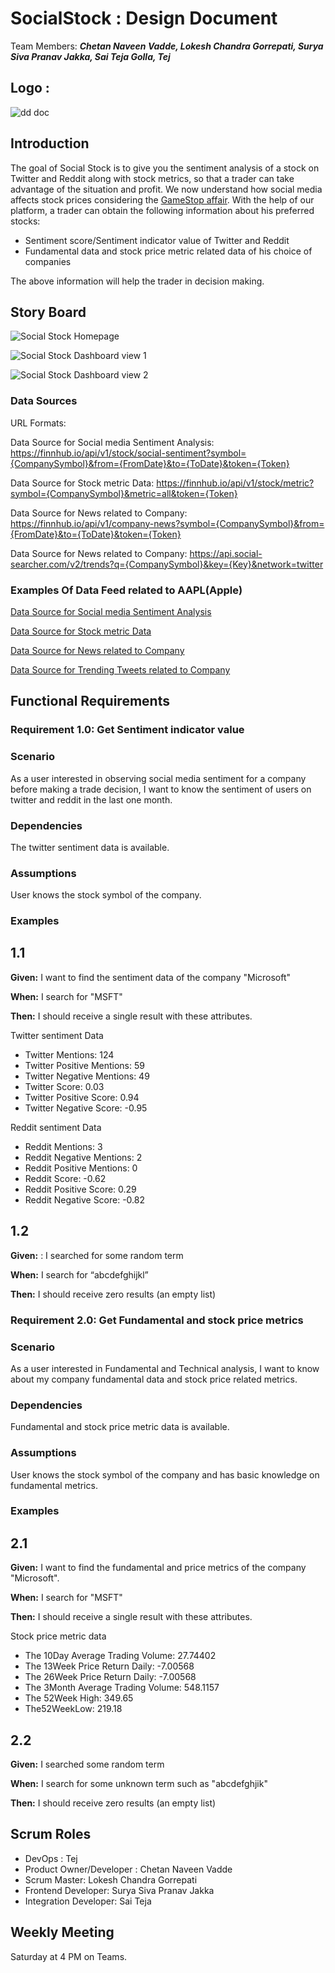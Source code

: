 # SocialStock : Design Document

Team Members: _**Chetan Naveen Vadde, Lokesh Chandra Gorrepati, Surya Siva Pranav Jakka, Sai Teja Golla, Tej**_

## Logo :

![dd doc](SocialStockLogo.jpg)




## **Introduction**

The goal of Social Stock is to give you the sentiment analysis of a stock on Twitter and Reddit along with stock metrics, so that a trader can take advantage of the situation and profit. We now understand how social media affects stock prices considering the [GameStop affair](https://www.nbcnews.com/business/business-news/gamestop-reddit-explainer-what-s-happening-stock-market-n1255922). 
With the help of our platform, a trader can obtain the following information about his preferred stocks:
*	Sentiment score/Sentiment indicator value of Twitter and Reddit
*	Fundamental data and stock price metric related data of his choice of companies

The above information will help the trader in decision making.


## **Story Board**

![Social Stock Homepage](SocialStockHomePage.jpg)

![Social Stock Dashboard view 1](socialstock_sentiment_page.png)

![Social Stock Dashboard view 2](socialstock_news_page.png)

### **Data Sources**
URL Formats: 

Data Source for Social media Sentiment Analysis: https://finnhub.io/api/v1/stock/social-sentiment?symbol={CompanySymbol}&from={FromDate}&to={ToDate}&token={Token}

Data Source for Stock metric Data: https://finnhub.io/api/v1/stock/metric?symbol={CompanySymbol}&metric=all&token={Token}

Data Source for News related to Company: https://finnhub.io/api/v1/company-news?symbol={CompanySymbol}&from={FromDate}&to={ToDate}&token={Token}

Data Source for News related to Company: https://api.social-searcher.com/v2/trends?q={CompanySymbol}&key={Key}&network=twitter

### Examples Of Data Feed related to AAPL(Apple)

[Data Source for Social media Sentiment Analysis](https://finnhub.io/api/v1/stock/social-sentiment?symbol=AAPL&from=2022-09-22&to=2022-10-22&token=cd7l922ad3iasq2munj0cd7l922ad3iasq2munjg)

[Data Source for Stock metric Data](https://finnhub.io/api/v1/stock/metric?symbol=AAPL&metric=all&token=cd7l922ad3iasq2munj0cd7l922ad3iasq2munjg)

[Data Source for News related to Company](https://finnhub.io/api/v1/company-news?symbol=AAPL&from=2022-09-01&to=2022-10-09&token=cd7l922ad3iasq2munj0cd7l922ad3iasq2munjg)

[Data Source for Trending Tweets related to Company](https://api.social-searcher.com/v2/trends?q=AAPL&key=84115b4028964b26ea46f08761beb279&network=twitter)

## **Functional Requirements**

### **Requirement 1.0: Get Sentiment indicator value**

### **Scenario**

As a user interested in observing social media sentiment for a company before making a trade decision, I want to know the sentiment of users on twitter and reddit in the last one month.

### **Dependencies**

The twitter sentiment data is available.

### **Assumptions**

User knows the stock symbol of the company.

### **Examples**

## 1.1 
**Given:** I want to find the sentiment data of the company "Microsoft"

**When:** I search for "MSFT"

**Then:** I should receive a single result with these attributes.

Twitter sentiment Data

* Twitter Mentions: 124
* Twitter Positive Mentions: 59
* Twitter Negative Mentions: 49
* Twitter Score: 0.03
* Twitter Positive Score: 0.94
* Twitter Negative Score: -0.95

Reddit sentiment Data

* Reddit Mentions: 3
* Reddit Negative Mentions: 2
* Reddit Positive Mentions: 0
* Reddit Score: -0.62
* Reddit Positive Score: 0.29
* Reddit Negative Score: -0.82



## 1.2 
**Given:** : I searched for some random term

**When:** I search for “abcdefghijkl”

**Then:** I should receive zero results (an empty list)


### **Requirement 2.0: Get Fundamental and stock price metrics**

### **Scenario**

As a user interested in Fundamental and Technical analysis, I want to know about my company fundamental data and stock price related metrics.

### **Dependencies**

Fundamental and stock price metric data is available.

### **Assumptions**

User knows the stock symbol of the company and has basic knowledge on fundamental metrics.

### **Examples**

## 2.1 
**Given:** I want to find the fundamental and price metrics of the company "Microsoft". 

**When:** I search for "MSFT"

**Then:** I should receive a single result with these attributes.

Stock price metric data

* The 10Day Average Trading Volume: 27.74402
* The 13Week Price Return Daily: -7.00568
* The 26Week Price Return Daily: -7.00568
* The 3Month Average Trading Volume: 548.1157
* The 52Week High: 349.65
* The52WeekLow: 219.18



## 2.2 
**Given:** I searched some random term

**When:** I search for some unknown term such as "abcdefghjik" 

**Then:** I should receive zero results (an empty list)

## **Scrum Roles**

- DevOps : Tej
- Product Owner/Developer : Chetan Naveen Vadde
- Scrum Master: Lokesh Chandra Gorrepati
- Frontend Developer: Surya Siva Pranav Jakka
- Integration Developer: Sai Teja

## **Weekly Meeting**

Saturday at 4 PM on Teams.
